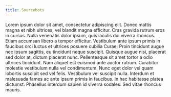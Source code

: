 ```yaml
---
title: Sourcebots
---
```


Lorem ipsum dolor sit amet, consectetur adipiscing elit. Donec mattis magna et nibh ultrices, vel blandit magna efficitur. Cras gravida rutrum eros in cursus. Nulla venenatis dolor ipsum, quis iaculis dui viverra rhoncus. Etiam accumsan libero a tempor efficitur. Vestibulum ante ipsum primis in faucibus orci luctus et ultrices posuere cubilia Curae; Proin tincidunt augue nec ipsum sagittis, eu tincidunt neque suscipit. Quisque augue nisi, placerat sed dolor at, dictum placerat nunc. Pellentesque sit amet tortor a odio ultrices tincidunt. Nam aliquet est euismod ante auctor rutrum. Curabitur molestie vestibulum nulla vel condimentum. Nunc eget dolor vel quam lobortis suscipit sed vel felis. Vestibulum vel suscipit nulla. Interdum et malesuada fames ac ante ipsum primis in faucibus. In hac habitasse platea dictumst. Phasellus interdum sapien id viverra sodales. Sed vitae rhoncus mauris. 
